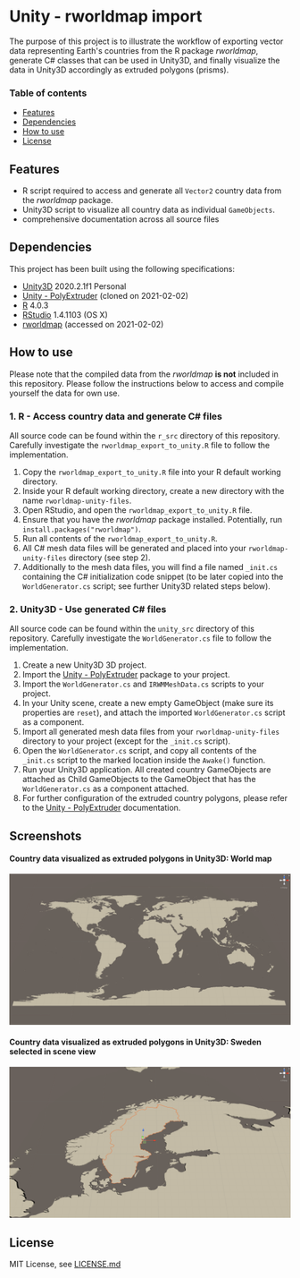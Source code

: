 # Unity - rworldmap import

The purpose of this project is to illustrate the workflow of exporting vector data representing Earth's countries from the R package *rworldmap*, generate C# classes that can be used in Unity3D, and finally visualize the data in Unity3D accordingly as extruded polygons (prisms).

### Table of contents
* [Features](#Features)
* [Dependencies](#Dependencies)
* [How to use](#How-to-use)
* [License](#License)

## Features

* R script required to access and generate all `Vector2` country data from the *rworldmap* package.
* Unity3D script to visualize all country data as individual `GameObjects`.
* comprehensive documentation across all source files

## Dependencies

This project has been built using the following specifications:

* [Unity3D](https://unity3d.com) 2020.2.1f1 Personal
* [Unity - PolyExtruder](https://github.com/nicoversity/unity_polyextruder) (cloned on 2021-02-02)
* [R](https://www.r-project.org) 4.0.3
* [RStudio](https://www.rstudio.com) 1.4.1103 (OS X)
* [rworldmap](https://cran.r-project.org/web/packages/rworldmap/) (accessed on 2021-02-02)

## How to use

Please note that the compiled data from the *rworldmap* **is not** included in this repository. Please follow the instructions below to access and compile yourself the data for own use.

### 1. R - Access country data and generate C# files

All source code can be found within the `r_src` directory of this repository. Carefully investigate the `rworldmap_export_to_unity.R` file to follow the implementation.

1. Copy the `rworldmap_export_to_unity.R` file into your R default working directory.
2. Inside your R default working directory, create a new directory with the name `rworldmap-unity-files`.
3. Open RStudio, and open the `rworldmap_export_to_unity.R` file.
4. Ensure that you have the *rworldmap* package installed. Potentially, run `install.packages("rworldmap")`.
5. Run all contents of the `rworldmap_export_to_unity.R`.
6. All C# mesh data files will be generated and placed into your `rworldmap-unity-files` directory (see step 2).
7. Additionally to the mesh data files, you will find a file named `_init.cs` containing the C# initialization code snippet (to be later copied into the `WorldGenerator.cs` script; see further Unity3D related steps below).

### 2. Unity3D - Use generated C# files

All source code can be found within the `unity_src` directory of this repository. Carefully investigate the `WorldGenerator.cs` file to follow the implementation.

1. Create a new Unity3D 3D project.
2. Import the [Unity - PolyExtruder](https://github.com/nicoversity/unity_polyextruder) package to your project.
3. Import the `WorldGenerator.cs` and `IRWMMeshData.cs` scripts to your project.
4. In your Unity scene, create a new empty GameObject (make sure its properties are `reset`), and attach the imported `WorldGenerator.cs` script as a component.
5. Import all generated mesh data files from your `rworldmap-unity-files` directory to your project (except for the `_init.cs` script).
6. Open the `WorldGenerator.cs` script, and copy all contents of the `_init.cs` script to the marked location inside the `Awake()` function.
7. Run your Unity3D application. All created country GameObjects are attached as Child GameObjects to the GameObject that has the `WorldGenerator.cs` as a component attached.
8. For further configuration of the extruded country polygons, please refer to the [Unity - PolyExtruder](https://github.com/nicoversity/unity_polyextruder) documentation.

## Screenshots

#### Country data visualized as extruded polygons in Unity3D: World map
![WorldMap Unity](docs/demo-polyextrude-worldmap.png)

#### Country data visualized as extruded polygons in Unity3D: Sweden selected in scene view
![Sweden Selected Unity](docs/demo-polyextrude-sweden_selected.png)

## License
MIT License, see [LICENSE.md](LICENSE.md)